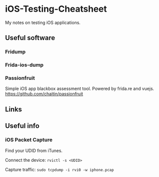 # iOS-Testing-Cheatsheet
My notes on testing iOS applications.

## Useful software

### Fridump

### Frida-ios-dump

### Passionfruit

Simple iOS app blackbox assessment tool. Powered by frida.re and vuejs. https://github.com/chaitin/passionfruit

## Links

## Useful info

### iOS Packet Capture

Find your UDID from iTunes.

Connect the device: `rvictl -s <UDID>`

Capture traffic: `sudo tcpdump -i rvi0 -w iphone.pcap`

